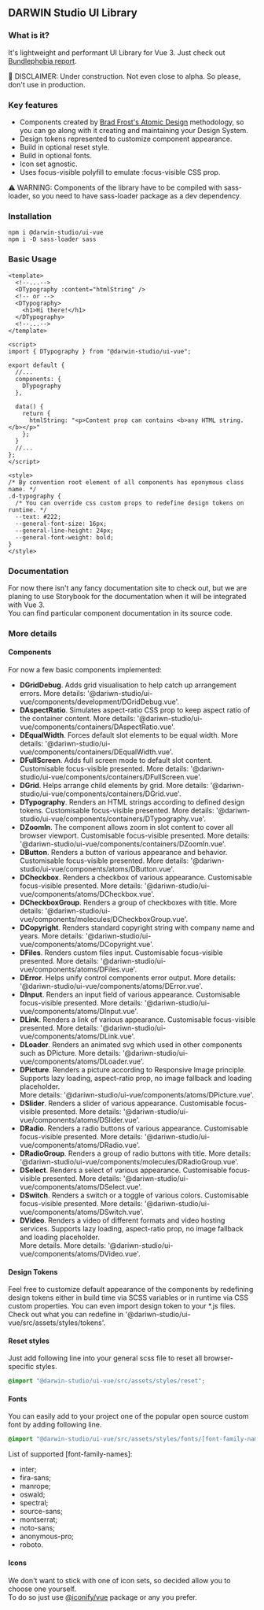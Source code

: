 ## DARWIN Studio UI Library

### What is it?

It's lightweight and performant UI Library for Vue 3.
Just check out [Bundlephobia report](https://bundlephobia.com/result?p=@darwin-studio/ui-vue).

🚧 DISCLAIMER: Under construction. Not even close to alpha. So please, don't use in production.

### Key features

- Components created by [Brad Frost's Atomic Design](https://atomicdesign.bradfrost.com/) methodology, so you can go along with it creating and maintaining your Design System.
- Design tokens represented to customize component appearance.
- Build in optional reset style.
- Build in optional fonts.
- Icon set agnostic.
- Uses focus-visible polyfill to emulate :focus-visible CSS prop.

⚠️ WARNING: Components of the library have to be compiled with sass-loader, so you need to have sass-loader package as a dev dependency.

### Installation

```shell script
npm i @darwin-studio/ui-vue
npm i -D sass-loader sass
```

### Basic Usage

```vue
<template>
  <!--...-->
  <DTypography :content="htmlString" />
  <!-- or -->
  <DTypography>
    <h1>Hi there!</h1>
  </DTypography>
  <!--...-->
</template>

<script>
import { DTypography } from "@darwin-studio/ui-vue";

export default {
  //...
  components: {
    DTypography
  },

  data() {
    return {
      htmlString: "<p>Content prop can contains <b>any HTML string.</b></p>"
    };
  }
  //...
};
</script>

<style>
/* By convention root element of all components has eponymous class name. */
.d-typography {
  /* You can override css custom props to redefine design tokens on runtime. */
  --text: #222;
  --general-font-size: 16px;
  --general-line-height: 24px;
  --general-font-weight: bold;
}
</style>
```

### Documentation

For now there isn't any fancy documentation site to check out,
but we are planing to use Storybook for the documentation when it will be integrated with Vue 3.  
You can find particular component documentation in its source code.

### More details

#### Components

For now a few basic components implemented:

- **DGridDebug**. Adds grid visualisation to help catch up arrangement errors.
  More details: '@dariwn-studio/ui-vue/components/development/DGridDebug.vue'.
- **DAspectRatio**. Simulates aspect-ratio CSS prop to keep aspect ratio of the container content.
  More details: '@dariwn-studio/ui-vue/components/containers/DAspectRatio.vue'.
- **DEqualWidth**. Forces default slot elements to be equal width.
  More details: '@dariwn-studio/ui-vue/components/containers/DEqualWidth.vue'.
- **DFullScreen**. Adds full screen mode to default slot content.
  Customisable focus-visible presented. More details: '@dariwn-studio/ui-vue/components/containers/DFullScreen.vue'.
- **DGrid**. Helps arrange child elements by grid.
  More details: '@dariwn-studio/ui-vue/components/containers/DGrid.vue'.
- **DTypography**. Renders an HTML strings according to defined design tokens.
  Customisable focus-visible presented. More details: '@dariwn-studio/ui-vue/components/containers/DTypography.vue'.
- **DZoomIn**. The component allows zoom in slot content to cover all browser viewport.
  Customisable focus-visible presented. More details: '@dariwn-studio/ui-vue/components/containers/DZoomIn.vue'.
- **DButton**. Renders a button of various appearance and behavior.
  Customisable focus-visible presented. More details: '@dariwn-studio/ui-vue/components/atoms/DButton.vue'.
- **DCheckbox**. Renders a checkbox of various appearance.
  Customisable focus-visible presented. More details: '@dariwn-studio/ui-vue/components/atoms/DCheckbox.vue'.
- **DCheckboxGroup**. Renders a group of checkboxes with title.
  More details: '@dariwn-studio/ui-vue/components/molecules/DCheckboxGroup.vue'.
- **DCopyright**. Renders standard copyright string with company name and years.
  More details: '@dariwn-studio/ui-vue/components/atoms/DCopyright.vue'.
- **DFiles**. Renders custom files input.
  Customisable focus-visible presented. More details: '@dariwn-studio/ui-vue/components/atoms/DFiles.vue'.
- **DError**. Helps unify control components error output.
  More details: '@dariwn-studio/ui-vue/components/atoms/DError.vue'.
- **DInput**. Renders an input field of various appearance.
  Customisable focus-visible presented. More details: '@dariwn-studio/ui-vue/components/atoms/DInput.vue'.
- **DLink**. Renders a link of various appearance.
  Customisable focus-visible presented. More details: '@dariwn-studio/ui-vue/components/atoms/DLink.vue'.
- **DLoader**. Renders an animated svg which used in other components such as DPicture.
  More details: '@dariwn-studio/ui-vue/components/atoms/DLoader.vue'.
- **DPicture**. Renders a picture according to Responsive Image principle.
  Supports lazy loading, aspect-ratio prop, no image fallback and loading placeholder.  
  More details: '@dariwn-studio/ui-vue/components/atoms/DPicture.vue'.
- **DSlider**. Renders a slider of various appearance.
  Customisable focus-visible presented. More details: '@dariwn-studio/ui-vue/components/atoms/DSlider.vue'.
- **DRadio**. Renders a radio buttons of various appearance.
  Customisable focus-visible presented. More details: '@dariwn-studio/ui-vue/components/atoms/DRadio.vue'.
- **DRadioGroup**. Renders a group of radio buttons with title.
  More details: '@dariwn-studio/ui-vue/components/molecules/DRadioGroup.vue'.
- **DSelect**. Renders a select of various appearance.
  Customisable focus-visible presented. More details: '@dariwn-studio/ui-vue/components/atoms/DSelect.vue'.
- **DSwitch**. Renders a switch or a toggle of various colors.
  Customisable focus-visible presented. More details: '@dariwn-studio/ui-vue/components/atoms/DSwitch.vue'.
- **DVideo**. Renders a video of different formats and video hosting services.
  Supports lazy loading, aspect-ratio prop, no image fallback and loading placeholder.  
  More details. More details: '@dariwn-studio/ui-vue/components/atoms/DVideo.vue'.

#### Design Tokens

Feel free to customize default appearance of the components by
redefining design tokens either in build time via SCSS variables or
in runtime via CSS custom properties.
You can even import design token to your \*.js files.
Check out what you can redefine in '@dariwn-studio/ui-vue/src/assets/styles/tokens'.

#### Reset styles

Just add following line into your general scss file to reset all browser-specific styles.

```scss
@import "@darwin-studio/ui-vue/src/assets/styles/reset";
```

#### Fonts

You can easily add to your project one of the popular open source custom font by adding following line.

```scss
@import "@darwin-studio/ui-vue/src/assets/styles/fonts/[font-family-name]";
```

List of supported [font-family-names]:

- inter;
- fira-sans;
- manrope;
- oswald;
- spectral;
- source-sans;
- montserrat;
- noto-sans;
- anonymous-pro;
- roboto.

#### Icons

We don't want to stick with one of icon sets, so decided allow you to choose one yourself.  
To do so just use [@iconify/vue](https://docs.iconify.design/implementations/vue/) package or any you prefer.
